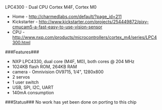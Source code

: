 LPC4300 - Dual CPU Cortex M4F, Cortex M0
* Home - http://charmedlabs.com/default/?page_id=211
* Kickstarter - http://www.kickstarter.com/projects/254449872/pixy-cmucam5-a-fast-easy-to-use-vision-sensor
* CPU - http://www.nxp.com/products/microcontrollers/cortex_m4/series/LPC4300.html

###Features###
* NXP  LPC4330, dual core (M4F, M0), both cores @ 204 MHz
* 1024KB flash ROM, 264KB RAM
* camera - Omnivision OV9715, 1/4", 1280x800 
* 2 servos
* 1 user switch
* USB, SPI, I2C, UART
* 140mA consumption

###Status###
No work has yet been done on porting to this chip